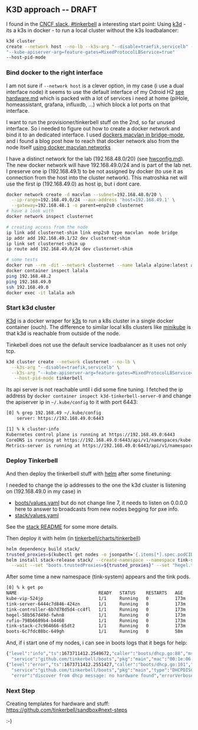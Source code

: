 ## K3D approach -- DRAFT 

I found in the [CNCF slack,
\#tinkerbell](https://cloud-native.slack.com/archives/C01SRB41GMT/p1672755969841129?thread_ts=1672423115.308059&cid=C01SRB41GMT)
a interesting start point: Using [k3d](https://k3d.io/v5.4.6/) - its a k3s in
docker - to run a local cluster without the k3s loadbalancer:

```bash
k3d cluster
create --network host --no-lb --k3s-arg "--disable=traefik,servicelb" --k3s-arg
"--kube-apiserver-arg=feature-gates=MixedProtocolLBService=true"
--host-pid-mode
```

### Bind docker to the right interface

I am not sure if `--network host` is a clever option, in my case (i use a dual
interface node) it seems to use the default interface of my Odroid H2 [see
hardware.md](hardware.md) which is packed with a lot of services i need at home
(piHole, homeassistant, grafana, influxdb, ...) which block a lot ports on that
interface.

I want to run the provisioner/tinkerbell stuff on the 2nd, so far unused
interface.  So i needed to figure out how to create a docker network and bind
it to an dedicated interface.  I used [dockers macvlan in
bridge-mode](https://docs.docker.com/network/macvlan/#bridge-mode), and i found
a blog post how to reach that docker network also from the node itself [using
docker macvlan
networks](https://blog.oddbit.com/post/2018-03-12-using-docker-macvlan-networks/)

I have a distinct network for the lab (192.168.48.0/20) (see
[hwconfig.md](configs/hwconfig.md)).  The new docker network will have
192.168.49.0/24 and is part of the lab net.  I preserve one ip (192.168.49.1)
to be not assigned by docker (to use it as connection from the host into the
cluster network).
This matroshka net will use the first ip (192.168.49.0) as
host ip, but i dont care.

```bash
docker network create -d macvlan --subnet=192.168.48.0/20 \
  --ip-range=192.168.49.0/24 --aux-address 'host=192.168.49.1' \
  --gateway=192.168.48.1 -o parent=enp2s0 clusternet
# have a look with
docker network inspect clusternet

# creating access from the node
ip link add clusternet-shim link enp2s0 type macvlan  mode bridge
ip addr add 192.168.49.1/32 dev clusternet-shim
ip link set clusternet-shim up
ip route add 192.168.49.0/24 dev clusternet-shim

# some tests 
docker run --rm -dit --network clusternet --name lalala alpine:latest ash
docker container inspect lalala
ping 192.168.48.2
ping 192.168.49.0
ssh 192.168.49.0
docker exec -it lalala ash
```

### Start k3d cluster

[K3d](https://k3d.io/) is a docker wraper for [k3s](https://k3s.io/) to run a
k8s cluster in a single docker container (ouch).  The difference to similar
local k8s clusters like [minikube](https://minikube.sigs.k8s.io/docs/start/) is
that k3d is reachable from outside of the node.

Tinkebell does not use the default service loadbalancer as it uses not only tcp.

```bash
k3d cluster create --network clusternet --no-lb \
  --k3s-arg "--disable=traefik,servicelb" \
  --k3s-arg "--kube-apiserver-arg=feature-gates=MixedProtocolLBService=true" \
   --host-pid-mode tinkerbell
```

Its api server is not reachable until i did some fine tuning. 
I fetched the ip address by `docker container inspect k3d-tinkerbell-server-0` and
change the apiserver ip in `~/.kube/config` to it with port 6443:

```bash
[0] % grep 192.168.49 ~/.kube/config
    server: https://192.168.49.0:6443

[1] % k cluster-info
Kubernetes control plane is running at https://192.168.49.0:6443
CoreDNS is running at https://192.168.49.0:6443/api/v1/namespaces/kube-system/services/kube-dns:dns/proxy
Metrics-server is running at https://192.168.49.0:6443/api/v1/namespaces/kube-system/services/https:metrics-server:https/proxy
```

### Deploy Tinkerbell

And then deploy the tinkerbell stuff with
[helm](https://github.com/tinkerbell/charts/tree/main/tinkerbell/stack#tldr) after some finetuning:

I needed to change the ip addresses to the one the k3d cluster is listening on (192.168.49.0 in my case) in 
* [boots/values.yaml](https://github.com/tinkerbell/charts/blob/main/tinkerbell/boots/values.yaml)
  but do not change line 7, it needs to listen on 0.0.0.0 here to answer to broadcasts from new nodes begging for pxe info.
* [stack/values.yaml](https://github.com/tinkerbell/charts/blob/main/tinkerbell/stack/values.yaml)

See the [stack
README](https://github.com/tinkerbell/charts/tree/main/tinkerbell/stack#installing-the-chart)
for some more details.
 
Then deploy it with helm (in [tinkerbell/charts/tinkerbell](https://github.com/tinkerbell/charts/tree/main/tinkerbell)) 

```bash
helm dependency build stack/
trusted_proxies=$(kubectl get nodes -o jsonpath='{.items[*].spec.podCIDR}' | tr ' ' ',')
helm install stack-release stack/ --create-namespace --namespace tink-system \
  --wait --set "boots.trustedProxies=${trusted_proxies}" --set "hegel.trustedProxies=${trusted_proxies}"
```

After some time a new namespace (tink-system) appears and the tink pods.

```bash
[0] % k get po
NAME                               READY   STATUS    RESTARTS   AGE
kube-vip-524jp                     1/1     Running   0          173m
tink-server-6444c7d846-424zn       1/1     Running   0          173m
tink-controller-6b7d78d5d4-cc4fl   1/1     Running   0          173m
hegel-58b567d49d-fwhn8             1/1     Running   0          173m
rufio-798b6689b4-b4468             1/1     Running   0          173m
tink-stack-c7c964666-65dt2         1/1     Running   0          173m
boots-6c7fdc88bc-649gh             1/1     Running   0          58m
```

And, if i start one of my nodes, i can see in boots logs that it begs for help:

```bash
{"level":"info","ts":1673711412.2549672,"caller":"boots/dhcp.go:88","msg":"parsed option82/circuitid",
  "service":"github.com/tinkerbell/boots","pkg":"main","mac":"00:1e:06:45:01:1e","circuitID":""}
{"level":"error","ts":1673711412.2551427,"caller":"boots/dhcp.go:101","msg":"retrieved job is empty",
  "service":"github.com/tinkerbell/boots","pkg":"main","type":"DHCPDISCOVER","mac":"00:1e:06:45:01:1e",
  "error":"discover from dhcp message: no hardware found","errorVerbose":
```

### Next Step

Creating templates for hardware and stuff: https://github.com/tinkerbell/sandbox#next-steps 

:-) 
